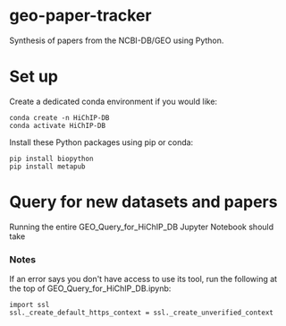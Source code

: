 # geo-paper-tracker
Synthesis of papers from the NCBI-DB/GEO using Python.

# Set up
Create a dedicated conda environment if you would like:
```
conda create -n HiChIP-DB
conda activate HiChIP-DB
```

Install these Python packages using pip or conda:
```
pip install biopython
pip install metapub
```



# Query for new datasets and papers
Running the entire GEO_Query_for_HiChIP_DB Jupyter Notebook should take 

### Notes
If an error says you don't have access to use its tool, run the following at the top of GEO_Query_for_HiChIP_DB.ipynb:
```
import ssl
ssl._create_default_https_context = ssl._create_unverified_context
```
